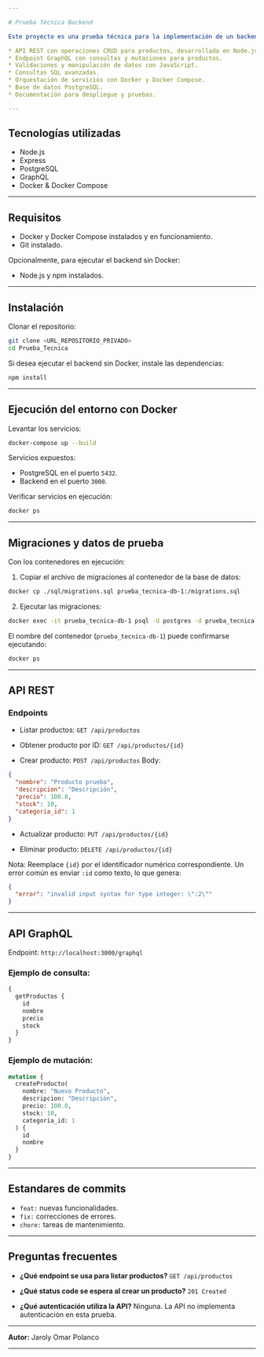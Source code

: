 ```yaml
---

# Prueba Técnica Backend

Este proyecto es una prueba técnica para la implementación de un backend con las siguientes características:

* API REST con operaciones CRUD para productos, desarrollada en Node.js y Express.
* Endpoint GraphQL con consultas y mutaciones para productos.
* Validaciones y manipulación de datos con JavaScript.
* Consultas SQL avanzadas.
* Orquestación de servicios con Docker y Docker Compose.
* Base de datos PostgreSQL.
* Documentación para despliegue y pruebas.

---
```


## Tecnologías utilizadas

* Node.js
* Express
* PostgreSQL
* GraphQL
* Docker & Docker Compose

---

## Requisitos

* Docker y Docker Compose instalados y en funcionamiento.
* Git instalado.

Opcionalmente, para ejecutar el backend sin Docker:

* Node.js y npm instalados.

---

## Instalación

Clonar el repositorio:

```bash
git clone <URL_REPOSITORIO_PRIVADO>
cd Prueba_Tecnica
```

Si desea ejecutar el backend sin Docker, instale las dependencias:

```bash
npm install
```

---

## Ejecución del entorno con Docker

Levantar los servicios:

```bash
docker-compose up --build
```

Servicios expuestos:

* PostgreSQL en el puerto `5432`.
* Backend en el puerto `3000`.

Verificar servicios en ejecución:

```bash
docker ps
```

---

## Migraciones y datos de prueba

Con los contenedores en ejecución:

1. Copiar el archivo de migraciones al contenedor de la base de datos:

```bash
docker cp ./sql/migrations.sql prueba_tecnica-db-1:/migrations.sql
```

2. Ejecutar las migraciones:

```bash
docker exec -it prueba_tecnica-db-1 psql -U postgres -d prueba_tecnica -f /migrations.sql
```

El nombre del contenedor (`prueba_tecnica-db-1`) puede confirmarse ejecutando:

```bash
docker ps
```

---

## API REST

### Endpoints

* Listar productos:
  `GET /api/productos`

* Obtener producto por ID:
  `GET /api/productos/{id}`

* Crear producto:
  `POST /api/productos`
  Body:

```json
{
  "nombre": "Producto prueba",
  "descripcion": "Descripción",
  "precio": 100.0,
  "stock": 10,
  "categoria_id": 1
}
```

* Actualizar producto:
  `PUT /api/productos/{id}`

* Eliminar producto:
  `DELETE /api/productos/{id}`

Nota: Reemplace `{id}` por el identificador numérico correspondiente. Un error común es enviar `:id` como texto, lo que genera:

```json
{
  "error": "invalid input syntax for type integer: \":2\""
}
```

---

## API GraphQL

Endpoint:
`http://localhost:3000/graphql`

### Ejemplo de consulta:

```graphql
{
  getProductos {
    id
    nombre
    precio
    stock
  }
}
```

### Ejemplo de mutación:

```graphql
mutation {
  createProducto(
    nombre: "Nuevo Producto",
    descripcion: "Descripción",
    precio: 100.0,
    stock: 10,
    categoria_id: 1
  ) {
    id
    nombre
  }
}
```

---

## Estandares de commits

* `feat:` nuevas funcionalidades.
* `fix:` correcciones de errores.
* `chore:` tareas de mantenimiento.

---

## Preguntas frecuentes

* **¿Qué endpoint se usa para listar productos?**
  `GET /api/productos`

* **¿Qué status code se espera al crear un producto?**
  `201 Created`

* **¿Qué autenticación utiliza la API?**
  Ninguna. La API no implementa autenticación en esta prueba.

---

**Autor:** Jaroly Omar Polanco

---
